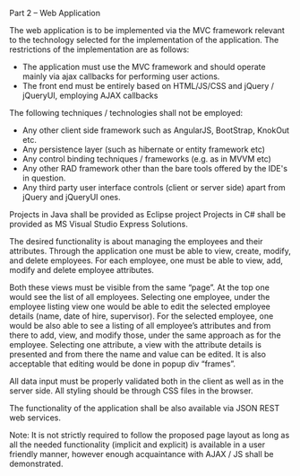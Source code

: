 Part 2 – Web Application

The web application is to be implemented via the MVC framework relevant to the technology selected for the implementation 
of the application. The restrictions of the implementation are as follows:
- The application must use the MVC framework and should operate mainly via ajax callbacks for performing user actions.
- The front end must be entirely based on HTML/JS/CSS and jQuery / jQueryUI, employing AJAX callbacks


The following techniques / technologies shall not be employed:
- Any other client side framework such as AngularJS, BootStrap, KnokOut etc.
- Any persistence layer (such as hibernate or entity framework etc)
- Any control binding techniques / frameworks (e.g. as in MVVM etc)
- Any other RAD framework other than the bare tools offered by the IDE's in question.
- Any third party user interface controls (client or server side) apart from jQuery and jQueryUI ones.


Projects in Java shall be provided as Eclipse project
Projects in C# shall be provided as MS Visual Studio Express Solutions.

The desired functionality is about managing the employees and their attributes. Through the application one must be able to view,
create, modify, and delete employees. For each employee, one must be able to view, add, modify and delete employee attributes.

Both these views must be visible from the same “page”. At the top one would see the list of all employees. Selecting one employee,
under the employee listing view one would be able to edit the selected employee details (name, date of hire, supervisor). 
For the selected employee, one would be also able to see a listing of all employee’s attributes and from there to add, view, 
and modify those, under the same approach as for the employee. Selecting one attribute, a view with the attribute details is
presented and from there the name and value can be edited. It is also acceptable that editing would be done in popup div “frames”.

All data input must be properly validated both in the client as well as in the server side. All styling should be through CSS
files in the browser.


The functionality of the application shall be also available via JSON REST web services.

Note: It is not strictly required to follow the proposed page layout as long as all the needed functionality 
(implicit and explicit) is available in a user friendly manner, however enough acquaintance with AJAX / JS shall be demonstrated.
